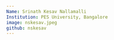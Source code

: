 ```yaml
---
Name: Srinath Kesav Nallamalli	
Institution: PES University, Bangalore
image: nskesav.jpeg 
github: nskesav
---
```

